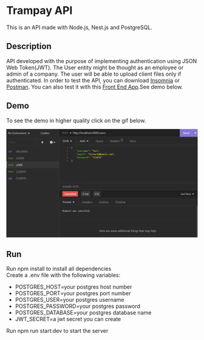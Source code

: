 # Trampay API

This is an API made with Node.js, Nest.js and PostgreSQL.

## Description

API developed with the purpose of implementing authentication using JSON Web Token(JWT). The User entity might be thought as an employee or admin
of a company. The user will be able to upload client files only if authenticated. In order to test the API, you can download [Insomnia](https://insomnia.rest/download) or [Postman](https://www.postman.com/). You can also test it with this [Front End App](https://github.com/leonardo-alm/App--Trampay).See demo below.

## Demo

To see the demo in higher quality click on the gif below.

![API Demo](demo/animacao.gif)

## Run

Run npm install to install all dependencies<br />
Create a .env file with the following variables:<br />

- POSTGRES_HOST=your postgres host number
- POSTGRES_PORT=your postgres port number
- POSTGRES_USER=your postgres username
- POSTGRES_PASSWORD=your postgres password
- POSTGRES_DATABASE=your postgres database name
- JWT_SECRET=a jwt secret you can create

Run npm run start:dev to start the server
